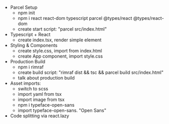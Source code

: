 - Parcel Setup
  - npm init
  - npm i react react-dom typescript parcel @types/react @types/react-dom
  - create start script: "parcel src/index.html"
- Typescript + React
  - create index.tsx, render simple element
- Styling & Components
  - create style.css, import from index.html
  - create App component, import style.css
- Production Build
  - npm i rimraf
  - create build script: "rimraf dist && tsc && parcel build src/index.html"
  - talk about production build
- Asset imports:
  - switch to scss
  - import yaml from tsx
  - import image from tsx
  - npm i typeface-open-sans
  - import typeface-open-sans. "Open Sans"
- Code splitting via react.lazy
